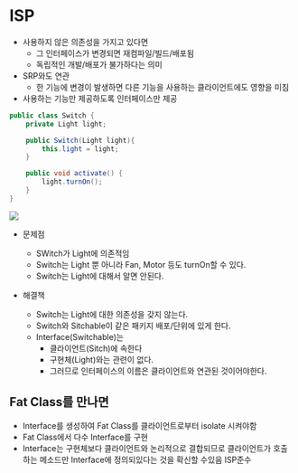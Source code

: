 # ISP


* 사용하지 않은 의존성을 가지고 있다면
	- 그 인터페이스가 변경되면 재컴파일/빌드/배포됨
	- 독립적인 개발/배포가 불가하다는 의미
* SRP와도 연관
	- 한 기능에 변경이 발생하면 다른 기능을 사용하는 클라이언트에도 영향을 미침
* 사용하는 기능만 제공하도록 인터페이스만 제공


```java
public class Switch {
	private Light light;

	public Switch(Light light){
		this.light = light;
	}

	public void activate() {
		light.turnOn();
	}
}
```

![](https://i.imgur.com/qciA9fH.png)

* 문제점
	- SWitch가 Light에 의존적임
	- Switch는 Light 뿐 아니라 Fan, Motor 등도 turnOn할  수 있다.
	- Switch는 Light에 대해서 알면 안된다.

* 해결책
	- Switch는 Light에 대한 의존성을 갖지 않는다.
	- Switch와 Sitchable이 같은 패키지 배포/단위에 있게 한다.
	- Interface(Switchable)는
		- 클라이언트(Sitch)에 속한다
		- 구현체(Light)와는 관련이 없다.
		- 그러므로 인터페이스의 이름은 클라이언트와 연관된 것이어야한다.

## Fat Class를 만나면
* Interface를 생성하여 Fat Class를 클라이언트로부터 isolate 시켜야함
* Fat Class에서 다수 Interface를 구현
* Interface는 구현체보다 클라이언트와 논리적으로 결합되므로 클라이언트가 호출하는 메소드만 Interface에 정의되있다는 것을 확신할 수있음 ISP준수
